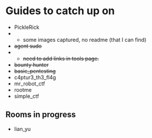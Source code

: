 # Guides to catch up on

- PickleRick
- - some images captured, no readme (that I can find)
- ~~agent sudo~~
- - ~~need to add links in tools page.~~
- ~~bounty hunter~~
- ~~basic_pentesting~~
- c4ptur3_th3_fl4g
- mr_robot_ctf
- rootme
- simple_ctf

## Rooms in progress

- lian_yu
